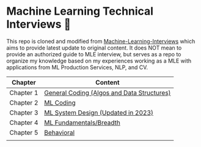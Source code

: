 
# Machine Learning Technical Interviews :robot: 

This repo is cloned and modified from [Machine-Learning-Interviews](https://github.com/alirezadir/Machine-Learning-Interviews) which aims to provide latest update to original content. It does
NOT mean to provide an authorized guide to MLE interview, but serves as a repo to organize my knowledge based on my experiences working as a MLE with applications from ML Production Services, NLP, and CV.

<center>

|Chapter | Content|
| --- | --- |
| Chapter 1 	| [General Coding (Algos and Data Structures)](src/lc-coding.md) |
| Chapter 2 	| [ML Coding](src/MLC/ml-coding.md) |
| Chapter 3 	| [ML System Design (Updated in 2023)](src/MLSD/ml-system-design.md) |
| Chapter 4 	| [ML Fundamentals/Breadth](src/ml-fundamental.md) | 
| Chapter 5 	| [Behavioral](src/behavior.md) |
| | |

</center>
